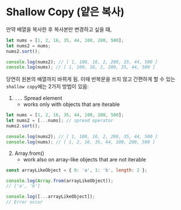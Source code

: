 # Shallow Copy (얕은 복사)

만약 배열을 복사한 후 복사본만 변경하고 싶을 떄,

```JavaScript
let nums = [1, 2, 16, 35, 44, 100, 200, 500];
let nums2 = nums;
nums2.sort();

console.log(nums2); // [ 1, 100, 16, 2, 200, 35, 44, 500 ]
console.log(nums); // [ 1, 100, 16, 2, 200, 35, 44, 500 ]
```

당연히 원본의 배열까지 바뀌게 됨. 이때 반복문을 쓰지 않고 간편하게 할 수 있는 `shallow copy`에는 2가지 방법이 있음:

1. `...` Spread element
    - works only with objects that are iterable

```JavaScript
let nums = [1, 2, 16, 35, 44, 100, 200, 500];
let nums2 = [...nums]; // spread operator
nums2.sort();

console.log(nums2); // [ 1, 100, 16, 2, 200, 35, 44, 500 ]
console.log(nums); // [ 1, 2, 16, 35, 44, 100, 200, 500 ]
```

2. Array.from()
    - work also on array-like objects that are not iterable

```JavaScript
const arrayLikeObject = { 0: 'a', 1: 'b', length: 2 };

console.log(Array.from(arrayLikeObject));
// ['a', 'b']

console.log([...arrayLikeObject]);
// Error occur
```

